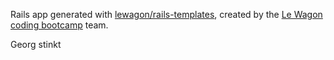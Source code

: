 Rails app generated with [lewagon/rails-templates](https://github.com/lewagon/rails-templates), created by the [Le Wagon coding bootcamp](https://www.lewagon.com) team.



Georg stinkt
